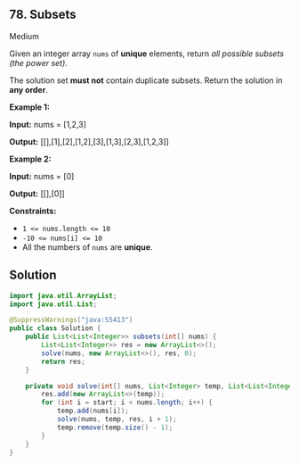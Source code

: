 ## 78\. Subsets

Medium

Given an integer array `nums` of **unique** elements, return _all possible subsets (the power set)_.

The solution set **must not** contain duplicate subsets. Return the solution in **any order**.

**Example 1:**

**Input:** nums = [1,2,3]

**Output:** [[],[1],[2],[1,2],[3],[1,3],[2,3],[1,2,3]] 

**Example 2:**

**Input:** nums = [0]

**Output:** [[],[0]] 

**Constraints:**

*   `1 <= nums.length <= 10`
*   `-10 <= nums[i] <= 10`
*   All the numbers of `nums` are **unique**.

## Solution

```java
import java.util.ArrayList;
import java.util.List;

@SuppressWarnings("java:S5413")
public class Solution {
    public List<List<Integer>> subsets(int[] nums) {
        List<List<Integer>> res = new ArrayList<>();
        solve(nums, new ArrayList<>(), res, 0);
        return res;
    }

    private void solve(int[] nums, List<Integer> temp, List<List<Integer>> res, int start) {
        res.add(new ArrayList<>(temp));
        for (int i = start; i < nums.length; i++) {
            temp.add(nums[i]);
            solve(nums, temp, res, i + 1);
            temp.remove(temp.size() - 1);
        }
    }
}
```